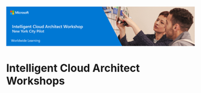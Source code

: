 ![Intelligent Cloud Architect Workshops ](media/workshop-banner.png)
# Intelligent Cloud Architect Workshops  


